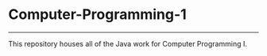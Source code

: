 # Computer-Programming-1

---

This repository houses all of the Java work for Computer Programming I. 
